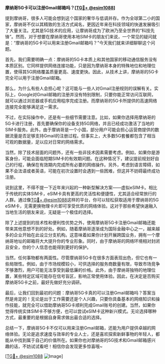 **摩纳哥5G卡可以注册Gmail邮箱吗？[[TG💪+ @esim1088](https://t.me/s/esim1088)]**

提到摩纳哥，很多人可能会想到这个国家的奢华与低调并存。作为全球第二小的国家，摩纳哥不仅以其精致的生活方式闻名，更因近年来在科技领域的快速发展吸引了大量关注。尤其是5G技术的应用，让摩纳哥成为了欧洲乃至全世界的“科技先锋”。然而，对于想要在摩纳哥使用本地SIM卡的朋友们来说，一个常见的疑问就是：“摩纳哥的5G卡可以用来注册Gmail邮箱吗？”今天我们就来详细聊聊这个问题。

首先，我们需要明确一点：摩纳哥的5G卡本质上和其他国家的移动通信服务没有本质区别。它同样提供网络连接功能，只是因为摩纳哥本身的特殊地位和地理位置，使得其5G网络覆盖质量更高、速度更快。因此，从技术上讲，摩纳哥的5G卡完全可以用于注册Gmail邮箱。

那么，为什么有些人会担心呢？这可能与一些人对Gmail注册规则的误解有关。实际上，Google对Gmail邮箱的注册并没有特别限制，只要你能正常访问互联网，就可以通过浏览器或手机应用程序完成注册。而摩纳哥的5G卡所提供的高速网络连接完全能够满足这一需求。

不过，在实际操作中，还是有一些细节需要注意。比如，如果你选择用摩纳哥的5G卡进行注册，首先要确保你的设备支持5G网络，并且已经成功激活了当地的SIM卡服务。此外，由于摩纳哥是一个小国，部分用户可能会担心运营商提供的数据流量是否足够支持Gmail的注册过程。但事实上，大多数5G套餐都包含了相当可观的数据量，足以应对日常的网络需求。

当然，除了技术层面的问题外，还有一些非技术因素需要考虑。例如，如果你是游客身份，可能会面临短期SIM卡的有效期问题。在这种情况下，建议提前规划好自己的行程，确保在有效期内完成所有必要的网络操作。另外，考虑到语言障碍，如果不会法语或者英语，可能在初次设置时会遇到一些困难，但这并不妨碍最终成功注册。

说到这里，不得不提一下近年来兴起的一种新型解决方案——虚拟eSIM卡。相比于传统的实体SIM卡，eSIM卡具有更高的灵活性和便捷性，尤其适合经常旅行的人群。通过像[TG💪+ @esim1088](https://t.me/s/esim1088)这样的平台，你可以轻松获取适用于摩纳哥的5G eSIM卡，无需更换物理卡片即可享受优质的网络体验。这对于那些希望快速融入当地生活的朋友来说，无疑是一个极佳的选择。

除了上述提到的技术性和便利性优势之外，使用摩纳哥5G卡注册Gmail邮箱还能带来其他意想不到的好处。例如，随着摩纳哥逐渐成为国际金融中心之一，越来越多的企业开始在此设立分支机构。这意味着如果你计划开展跨国业务，拥有一个摩纳哥地址的邮箱将大大提升你的专业形象。同时，由于摩纳哥的网络环境相对封闭且安全，你的个人信息也能得到更好的保护。

当然，任何事物都有两面性。尽管摩纳哥5G卡在很多方面表现出色，但它也有一些局限性。例如，由于市场规模较小，可供选择的服务商数量有限，导致市场竞争不够激烈，用户可能无法享受到最低廉的价格。此外，由于摩纳哥独特的地理位置，某些特定区域可能存在信号盲区，影响正常使用体验。因此，在决定是否购买摩纳哥5G卡之前，最好先做好充分调研。

最后，让我们回到最初的问题：摩纳哥5G卡真的可以注册Gmail邮箱吗？答案当然是肯定的！无论是出于工作需要还是个人兴趣，只要你具备基本的网络知识和操作技能，就完全可以借助摩纳哥5G卡顺利完成Gmail账号的创建。当然，如果你觉得传统实体SIM卡不够方便，也可以尝试eSIM卡这种新兴模式。无论选择哪种方式，最重要的是根据自身需求做出最合适的选择。

总结一下，摩纳哥5G卡不仅可以用来注册Gmail邮箱，还能为用户提供卓越的网络体验。无论是追求速度与效率的专业人士，还是喜欢探索新鲜事物的年轻人，都能从中找到属于自己的价值所在。如果你也对摩纳哥的5G技术和Gmail邮箱感兴趣的话，不妨试试看吧！相信你会发现更多惊喜哦~

[[TG💪+ @esim1088](https://t.me/s/esim1088) ![Image](https://i.postimg.cc/4NQfJmqS/Snipaste-2025-05-13-00-14-12.png)]